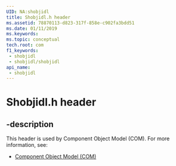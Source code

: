 ```yaml
---
UID: NA:shobjidl
title: Shobjidl.h header
ms.assetid: 78870113-d823-317f-858e-c902fa3bdd51
ms.date: 01/11/2019
ms.keywords: 
ms.topic: conceptual
tech.root: com
f1_keywords:
 - shobjidl
 - shobjidl/shobjidl
api_name:
 - shobjidl
---
```


# Shobjidl.h header


## -description

This header is used by Component Object Model (COM). For more information, see:

- [Component Object Model (COM)](../_com/index.md)

